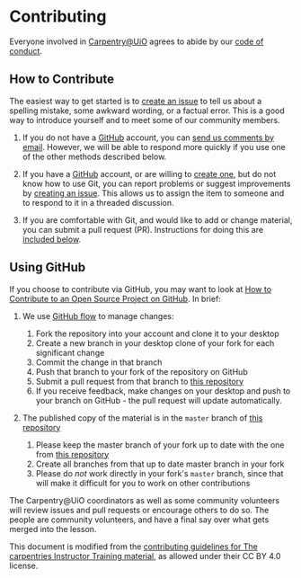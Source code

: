 # Contributing

Everyone involved in [Carpentry@UiO](https://governance.readthedocs.io/en/latest/)
agrees to abide by our [code of conduct](https://governance.readthedocs.io/en/latest/intro.html#code-of-conduct).

## How to Contribute

The easiest way to get started is to [create an issue](https://github.com/uio-carpentry/organisational/issues)
to tell us about a spelling mistake,
some awkward wording,
or a factual error.
This is a good way to introduce yourself
and to meet some of our community members.

1.  If you do not have a [GitHub](https://github.com) account,
    you can [send us comments by email](mailto:contact-us@swcarpentry.uio.no).
    However,
    we will be able to respond more quickly if you use one of the other methods described below.

2.  If you have a [GitHub](https://github.com) account,
    or are willing to [create one](https://github.com/join),
    but do not know how to use Git,
    you can report problems or suggest improvements by [creating an issue](https://github.com/uio-carpentry/organisational/issues).
    This allows us to assign the item to someone
    and to respond to it in a threaded discussion.

3.  If you are comfortable with Git,
    and would like to add or change material,
    you can submit a pull request (PR).
    Instructions for doing this are [included below](#using-github).

## Using GitHub

If you choose to contribute via GitHub,
you may want to look at
[How to Contribute to an Open Source Project on GitHub][how-contribute].
In brief:

1.  We use [GitHub flow][github-flow] to manage changes:
    1.  Fork the repository into your account and clone it to your desktop
    1.  Create a new branch in your desktop clone of your fork for each significant change
    2.  Commit the change in that branch
    3.  Push that branch to your fork of the repository on GitHub
    4.  Submit a pull request from that branch to [this repository](https://github.com/uio-carpentry/organisational)
    5.  If you receive feedback,
        make changes on your desktop and push to your branch on GitHub -
        the pull request will update automatically.

2.  The published copy of the material is in the `master` branch of [this repository](https://github.com/uio-carpentry/organisational)
    1. Please keep the master branch of your fork up to date with the one from [this repository](https://github.com/uio-carpentry/organisational)
    2. Create all branches from that up to date master branch in your fork
    3. Please do *not* work directly in your fork's `master` branch,
    since that will make it difficult for you to work on other contributions

The Carpentry@UiO coordinators as well as some community volunteers
will review issues and pull requests
or encourage others to do so.
The people are community volunteers,
and have a final say over what gets merged into the lesson.


This document is modified from the
[contributing guidelines for The carpentries Instructor Training material](https://github.com/carpentries/instructor-training/blob/gh-pages/CONTRIBUTING.md),
as allowed under their CC BY 4.0 license.

[how-contribute]: https://egghead.io/series/how-to-contribute-to-an-open-source-project-on-github
[github-flow]: https://guides.github.com/introduction/flow/
